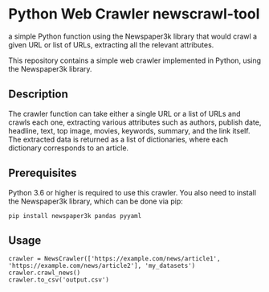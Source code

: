 # Python Web Crawler newscrawl-tool
a simple Python function using the Newspaper3k library that would crawl a given URL or list of URLs, extracting all the relevant attributes.

This repository contains a simple web crawler implemented in Python, using the Newspaper3k library.

## Description

The crawler function can take either a single URL or a list of URLs and crawls each one, extracting various attributes such as authors, publish date, headline, text, top image, movies, keywords, summary, and the link itself. The extracted data is returned as a list of dictionaries, where each dictionary corresponds to an article.

## Prerequisites

Python 3.6 or higher is required to use this crawler. You also need to install the Newspaper3k library, which can be done via pip:

```shell
pip install newspaper3k pandas pyyaml

```

## Usage 
```shell
crawler = NewsCrawler(['https://example.com/news/article1', 'https://example.com/news/article2'], 'my_datasets')
crawler.crawl_news()
crawler.to_csv('output.csv')
```

